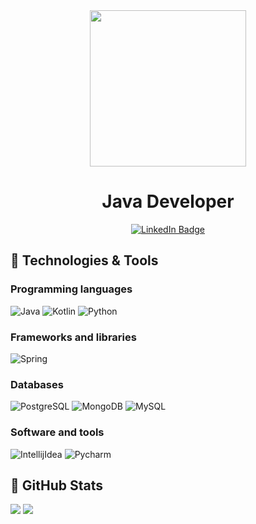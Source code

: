 <div id="header" align="center">
  <img src="https://media.giphy.com/media/jdPMeyv9rn0hZHh8n9/giphy.gif" width="250"/>
</div>

<h1 align="center">
  Java Developer
</h1>


<div id="badges" align="center">
  <a href="https://www.linkedin.com/in/alexandr-soshenko/">
    <img src="https://img.shields.io/badge/LinkedIn-blue?style=for-the-badge&logo=linkedin&logoColor=white" alt="LinkedIn Badge"/>
  </a>
</div>

<div id="badges" align="center">
  <img src="https://komarev.com/ghpvc/?username=AlexandrSoshenko&style=flat-square&color=blue" alt=""/>
</div>

## 🔧 Technologies & Tools

### Programming languages
<a><img alt="Java" src="https://img.shields.io/badge/Java-ED8B00?style=flat&logo=java&logoColor=white"></a>
<a><img alt="Kotlin" src="https://img.shields.io/badge/Kotlin-0095D5?&style=flat&logo=kotlin&logoColor=white"></a>
<a><img alt="Python" src="https://img.shields.io/badge/Python-14354C.svg?style=flat&logo=python&logoColor=white"></a>

### Frameworks and libraries
<a><img alt="Spring" src="https://img.shields.io/badge/Spring-6DB33F?style=flat&logo=spring&logoColor=white"></a>

### Databases
<a><img alt="PostgreSQL" src="https://img.shields.io/badge/PostgreSQL-316192?style=flat&logo=postgresql&logoColor=white"></a>
<a><img alt="MongoDB" src="https://img.shields.io/badge/MongoDB-50a94b.svg?style=flat&logo=mongodb&logoColor=white"></a>
<a><img alt="MySQL" src="https://img.shields.io/badge/MySQL-00000F?style=flat&logo=mysql&logoColor=white"></a>

### Software and tools
<a><img alt="IntellijIdea" src="https://img.shields.io/badge/IntelliJ IDEA-F97A12.svg?&logo=intellij-idea&logoColor=white"></a>
<a><img alt="Pycharm" src="https://img.shields.io/badge/PyCharm-fcf84a.svg?&logo=pycharm&logoColor=white"></a>

## &#127919; GitHub Stats
<p>
  <img src = "https://github-readme-streak-stats.herokuapp.com/?user=AlexandrSoshenko&show_icons=true&line_height=33&count_private=true">
  <img src = "https://github-readme-stats.vercel.app/api/top-langs/?username=AlexandrSoshenko&show_icons=true&hide=tcl,fortran,c,powershell,batchfile,rpc">
  <!--<img src = "https://github-readme-stats.vercel.app/api?username=AlexandrSoshenko&show_icons=true&line_height=33&count_private=true">-->
</p>
